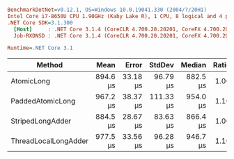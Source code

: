 ``` ini

BenchmarkDotNet=v0.12.1, OS=Windows 10.0.19041.330 (2004/?/20H1)
Intel Core i7-8650U CPU 1.90GHz (Kaby Lake R), 1 CPU, 8 logical and 4 physical cores
.NET Core SDK=3.1.300
  [Host]     : .NET Core 3.1.4 (CoreCLR 4.700.20.20201, CoreFX 4.700.20.22101), X64 RyuJIT
  Job-RXDNSD : .NET Core 3.1.4 (CoreCLR 4.700.20.20201, CoreFX 4.700.20.22101), X64 RyuJIT

Runtime=.NET Core 3.1  

```
|               Method |     Mean |    Error |    StdDev |   Median | Ratio | RatioSD |   Gen 0 |  Gen 1 |  Gen 2 | Allocated |
|--------------------- |---------:|---------:|----------:|---------:|------:|--------:|--------:|-------:|-------:|----------:|
|           AtomicLong | 894.6 μs | 33.18 μs |  96.79 μs | 882.5 μs |  1.00 |    0.00 | 17.5781 | 2.9297 | 2.9297 |   2.64 KB |
|     PaddedAtomicLong | 967.2 μs | 38.37 μs | 111.33 μs | 954.0 μs |  1.10 |    0.20 | 17.5781 | 2.9297 | 2.9297 |   2.76 KB |
|     StripedLongAdder | 884.5 μs | 28.67 μs |  83.63 μs | 866.4 μs |  1.00 |    0.14 | 17.5781 | 2.9297 | 2.9297 |   2.69 KB |
| ThreadLocalLongAdder | 977.5 μs | 33.56 μs |  96.28 μs | 946.7 μs |  1.10 |    0.15 | 41.0156 | 5.8594 | 2.9297 | 139.82 KB |
